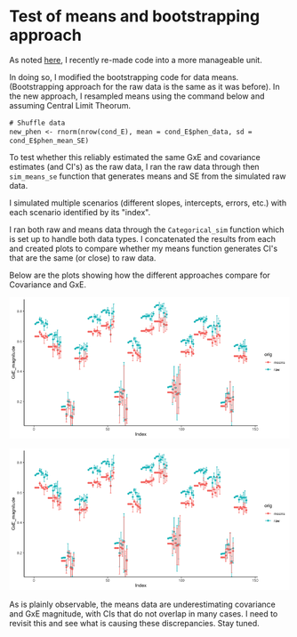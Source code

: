 # Test of means and bootstrapping approach

As noted [here](https://github.com/RCN-ECS/CnGV/blob/master/notebook/20191204_Categorical_Analyses.md), I recently re-made code into a more manageable unit.

In doing so, I modified the bootstrapping code for data means. (Bootstrapping approach for the raw data is the same as it was before).
In the new approach, I resampled means using the command below and assuming Central Limit Theorum.

```#Bootstrap means
# Shuffle data 
new_phen <- rnorm(nrow(cond_E), mean = cond_E$phen_data, sd =  cond_E$phen_mean_SE)      
```
To test whether this reliably estimated the same GxE and covariance estimates (and CI's) as the raw data, I ran the raw data through then `sim_means_se` function that generates means and SE from the simulated raw data.

I simulated multiple scenarios (different slopes, intercepts, errors, etc.) with each scenario identified by its "index". 

I ran both raw and means data through the `Categorical_sim` function which is set up to handle both data types. I concatenated the results from each and created plots to compare whether my means function generates CI's that are the same (or close) to raw data.

Below are the plots showing how the different approaches compare for Covariance and GxE.

![image](https://github.com/RCN-ECS/CnGV/blob/master/img/GxE_test.png)

![image](https://github.com/RCN-ECS/CnGV/blob/master/img/GxE_test.png)

As is plainly observable, the means data are underestimating covariance and GxE magnitude, with CIs that do not overlap in many cases. 
I need to revisit this and see what is causing these discrepancies. Stay tuned.
